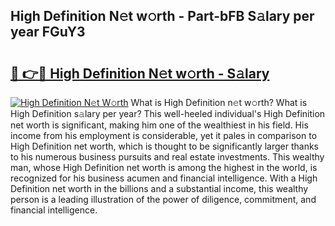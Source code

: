 ## High Definition N𝚎t w𝚘rth - Part-bFB S𝚊lary per year FGuY3

# <h2><a href="http://gc4gmf.nevu.top/?p=High+Definition">🔗 👉🔴 High Definition N𝚎t w𝚘rth - S𝚊lary</a></h2>

[![High Definition N𝚎t W𝚘rth](https://i.imgur.com/Oavwk0R.jpeg)](http://gc4gmf.nevu.top/?p=High+Definition)
What is High Definition n𝚎t w𝚘rth? What is High Definition s𝚊lary per year?
This well-heeled individual's High Definition net worth is significant, making him one of the wealthiest in his field. His income from his employment is considerable, yet it pales in comparison to High Definition net worth, which is thought to be significantly larger thanks to his numerous business pursuits and real estate investments. This wealthy man, whose High Definition net worth is among the highest in the world, is recognized for his business acumen and financial intelligence. With a High Definition net worth in the billions and a substantial income, this wealthy person is a leading illustration of the power of diligence, commitment, and financial intelligence.
